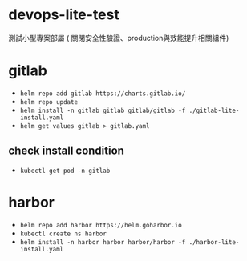 # devops-lite-test
測試小型專案部屬 ( 關閉安全性驗證、production與效能提升相關組件)

# gitlab
* `helm repo add gitlab https://charts.gitlab.io/`
* `helm repo update`
* `helm install -n gitlab gitlab gitlab/gitlab -f ./gitlab-lite-install.yaml`
* `helm get values gitlab > gitlab.yaml`

## check install condition
* `kubectl get pod -n gitlab`

# harbor
* `helm repo add harbor https://helm.goharbor.io`
* `kubectl create ns harbor`
* `helm install -n harbor harbor harbor/harbor -f ./harbor-lite-install.yaml`
